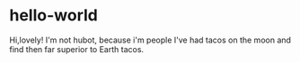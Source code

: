 # hello-world

Hi,lovely!
I'm not hubot, because i'm people
I've had tacos on the moon and find then far superior to Earth tacos.
